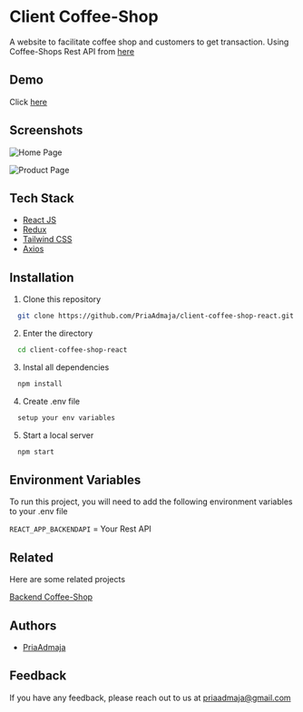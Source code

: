 
# Client Coffee-Shop

A website to facilitate coffee shop and customers to get transaction. Using Coffee-Shops Rest API from [here](https://github.com/PriaAdmaja/backend-coffee_shop)


## Demo

Click [here](https://client-coffee-shop-react.vercel.app/)


## Screenshots

![Home Page](https://user-images.githubusercontent.com/109842306/240834687-cd588d34-2aee-4e0b-8644-ae40621feee8.PNG)

![Product Page](https://user-images.githubusercontent.com/109842306/240835111-dc03162b-d0b4-48fd-87ba-6306e7175409.PNG)

## Tech Stack

- [React JS](https://legacy.reactjs.org/)
- [Redux](https://redux.js.org/)
- [Tailwind CSS](https://tailwindcss.com/)
- [Axios](https://axios-http.com/)


## Installation

1. Clone this repository

```bash
  git clone https://github.com/PriaAdmaja/client-coffee-shop-react.git
```
2. Enter the directory
```bash
  cd client-coffee-shop-react
```
3. Instal all dependencies
```bash
  npm install
```
4. Create .env file
```bash
  setup your env variables
```
5. Start a local server
```bash
  npm start
```
## Environment Variables

To run this project, you will need to add the following environment variables to your .env file

`REACT_APP_BACKENDAPI` = Your Rest API



## Related

Here are some related projects

[Backend Coffee-Shop](https://github.com/PriaAdmaja/backend-coffee_shop)


## Authors

- [PriaAdmaja](https://github.com/PriaAdmaja)


## Feedback

If you have any feedback, please reach out to us at priaadmaja@gmail.com

